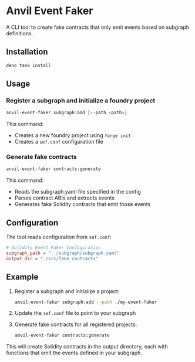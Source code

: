 # Anvil Event Faker

A CLI tool to create fake contracts that only emit events based on subgraph definitions.

## Installation

```bash
deno task install
```

## Usage

### Register a subgraph and initialize a foundry project

```bash
anvil-event-faker subgraph:add [--path <path>]
```

This command:
- Creates a new foundry project using `forge init`
- Creates a `sef.conf` configuration file

### Generate fake contracts

```bash
anvil-event-faker contracts:generate
```

This command:
- Reads the subgraph.yaml file specified in the config
- Parses contract ABIs and extracts events
- Generates fake Solidity contracts that emit those events

## Configuration

The tool reads configuration from `sef.conf`:

```ini
# Solidity Event Faker Configuration
subgraph_path = "../subgraph/subgraph.yaml"
output_dir = "./src/fake_contracts"
```

## Example

1. Register a subgraph and initialize a project:
   ```bash
   anvil-event-faker subgraph:add --path ./my-event-faker
   ```

2. Update the `sef.conf` file to point to your subgraph

3. Generate fake contracts for all registered projects:
   ```bash
   anvil-event-faker contracts:generate
   ```

This will create Solidity contracts in the output directory, each with functions that emit the events defined in your subgraph.
